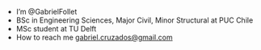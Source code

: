 - I’m @GabrielFollet
- BSc in Engineering Sciences, Major Civil, Minor Structural at PUC Chile
- MSc student at TU Delft
- How to reach me gabriel.cruzados@gmail.com

<!---
GabrielFollet/GabrielFollet is a ✨ special ✨ repository because its `README.md` (this file) appears on your GitHub profile.
You can click the Preview link to take a look at your changes.
--->
